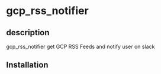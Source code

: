 # gcp_rss_notifier
## description
gcp_rss_notifier get GCP RSS Feeds and notify user on slack

## Installation
